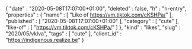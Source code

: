 {
  "date" : "2020-05-08T17:07:00+01:00",
  "deleted" : false,
  "h" : "h-entry",
  "properties" : {
    "name" : [ "Like of https://vm.tiktok.com/cKSHPa/" ],
    "published" : [ "2020-05-08T17:07:00+01:00" ],
    "category" : [ "cute" ],
    "like-of" : [ "https://vm.tiktok.com/cKSHPa/" ]
  },
  "kind" : "likes",
  "slug" : "2020/05/vklva",
  "tags" : [ "cute" ],
  "client_id" : "https://indigenous.realize.be"
}
